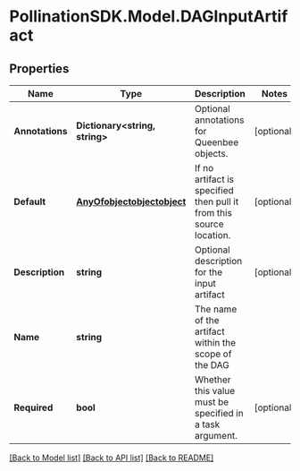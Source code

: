 
# PollinationSDK.Model.DAGInputArtifact

## Properties

Name | Type | Description | Notes
------------ | ------------- | ------------- | -------------
**Annotations** | **Dictionary&lt;string, string&gt;** | Optional annotations for Queenbee objects. | [optional] 
**Default** | [**AnyOfobjectobjectobject**](AnyOfobjectobjectobject.md) | If no artifact is specified then pull it from this source location. | [optional] 
**Description** | **string** | Optional description for the input artifact | [optional] 
**Name** | **string** | The name of the artifact within the scope of the DAG | 
**Required** | **bool** | Whether this value must be specified in a task argument. | [optional] 

[[Back to Model list]](../README.md#documentation-for-models)
[[Back to API list]](../README.md#documentation-for-api-endpoints)
[[Back to README]](../README.md)

